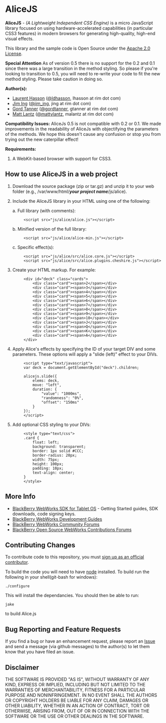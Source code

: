 # AliceJS

**AliceJS** - *(A Lightweight Independent CSS Engine)* is a micro JavaScript library focused on using hardware-accelerated capabilities (in particular CSS3 features) in modern browsers for generating high-quality, high-end visual effects.

This library and the sample code is Open Source under the [Apache 2.0 License](http://www.apache.org/licenses/LICENSE-2.0.html).

**Special Attention**
As of version 0.5 there is no support for the 0.2 and 0.1 since there was a large transition in the method styling. So please if you're looking to transition to 0.5, you will need to re-write your code to fit the new method styling. Please take caution in doing so.

**Author(s):**

* [Laurent Hasson](https://github.com/ldhasson) ([@ldhasson](http://twitter.com/ldhasson), lhasson at rim dot com)
* [Jim Ing](https://github.com/psiborg) ([@jim_ing](http://twitter.com/jim_ing), jing at rim dot com)
* [Gord Tanner](https://github.com/gtanner) ([@gordtanner](http://twitter.com/gordtanner), gtanner at rim dot com)
* [Matt Lantz](https://github.com/mlantz) ([@mattylantz](http://twitter.com/mattylantz), malantz at rim dot com)

**Compatibility Issues:**
AliceJs 0.5 is not compatible with 0.2 or 0.1. We made improvements in the readability of AliceJs with objectifying the parameters of the methods. We hope this doesn't cause any confusion or stop you from trying out the new caterpillar effect!
 
**Requirements:**

1. A WebKit-based browser with support for CSS3.

## How to use AliceJS in a web project

1. Download the source package (zip or tar.gz) and unzip it to your web folder (e.g., /var/www/html/***your project name***/js/alice).
2. Include the AliceJS library in your HTML using one of the following:

    a. Full library (with comments):

            <script src="js/alice/alice.js"></script>

    b. Minified version of the full library:

            <script src="js/alice/alice-min.js"></script>

    c. Specific effect(s):

            <script src="js/alice/src/alice.core.js"></script>
            <script src="js/alice/src/alice.plugins.cheshire.js"></script>

3. Create your HTML markup. For example:

            <div id="deck" class="cards">
                <div class="card"><span>2</span></div>
                <div class="card"><span>3</span></div>
                <div class="card"><span>4</span></div>
                <div class="card"><span>5</span></div>
                <div class="card"><span>6</span></div>
                <div class="card"><span>7</span></div>
                <div class="card"><span>8</span></div>
                <div class="card"><span>9</span></div>
                <div class="card"><span>10</span></div>
                <div class="card"><span>J</span></div>
                <div class="card"><span>Q</span></div>
                <div class="card"><span>K</span></div>
                <div class="card"><span>A</span></div>
            </div>

4. Apply Alice's effects by specifying the ID of your target DIV and some parameters. These options will apply a "slide (left)" effect to your DIVs.

            <script type="text/javascript">
            var deck = document.getElementById("deck").children;

            alicejs.slide({
                elems: deck, 
                move: "left", 
                duration: {
                    "value": "1000ms",
                    "randomness": "0%",
                    "offset": "150ms"
                }
            });
            </script>

5. Add optional CSS styling to your DIVs:

            <style type="text/css">
            .card {
                float: left;
                background: transparent;
                border: 1px solid #CCC;
                border-radius: 20px;
                width: 75px;
                height: 100px;
                padding: 10px;
                text-align: center;
            }
            </style>

## More Info
* [BlackBerry WebWorks SDK for Tablet OS](http://us.blackberry.com/developers/tablet/webworks.jsp) - Getting Started guides, SDK downloads, code signing keys.
* [BlackBerry WebWorks Development Guides](http://docs.blackberry.com/en/developers/deliverables/30182/)
* [BlackBerry WebWorks Community Forums](http://supportforums.blackberry.com/t5/Web-and-WebWorks-Development/bd-p/browser_dev)
* [BlackBerry Open Source WebWorks Contributions Forums](http://supportforums.blackberry.com/t5/BlackBerry-WebWorks/bd-p/ww_con)

## Contributing Changes

To contribute code to this repository, you must [sign up as an official contributor](http://blackberry.github.com/howToContribute.html).

To build the code you will need to have [node](http://nodejs.org/) installed. To build run the following in your shell(git-bash for windows):

    ./configure

This will install the dependancies. You should then be able to run:
  
    jake

to build Alice.js

## Bug Reporting and Feature Requests

If you find a bug or have an enhancement request, please report an [Issue](https://github.com/blackberry/Alice/issues) and send a message (via github messages) to the author(s) to let them know that you have filed an issue.

## Disclaimer

THE SOFTWARE IS PROVIDED "AS IS", WITHOUT WARRANTY OF ANY KIND, EXPRESS OR IMPLIED, INCLUDING BUT NOT LIMITED TO THE WARRANTIES OF MERCHANTABILITY, FITNESS FOR A PARTICULAR PURPOSE AND NONINFRINGEMENT. IN NO EVENT SHALL THE AUTHORS OR COPYRIGHT HOLDERS BE LIABLE FOR ANY CLAIM, DAMAGES OR OTHER LIABILITY, WHETHER IN AN ACTION OF CONTRACT, TORT OR OTHERWISE, ARISING FROM, OUT OF OR IN CONNECTION WITH THE SOFTWARE OR THE USE OR OTHER DEALINGS IN THE SOFTWARE.
